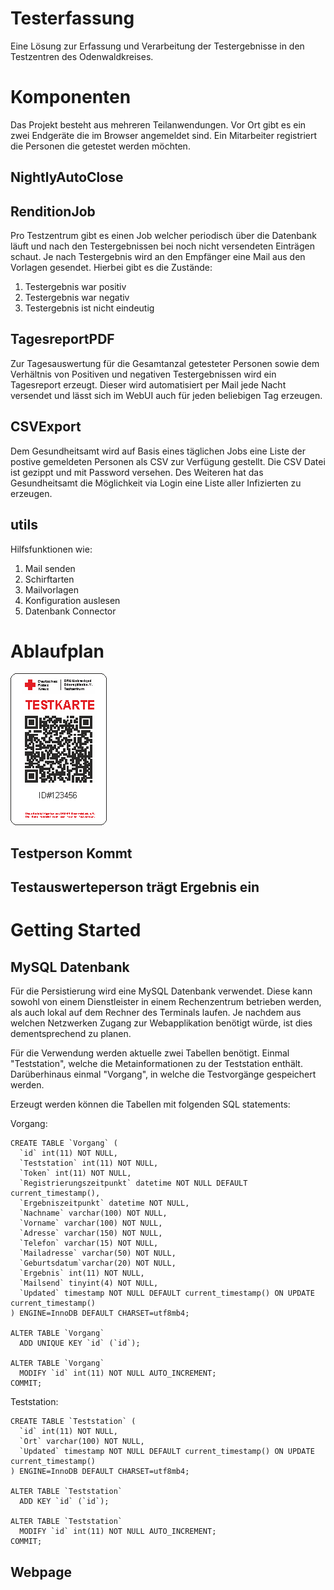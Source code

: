 # Testerfassung
Eine Lösung zur Erfassung und Verarbeitung der Testergebnisse in den Testzentren des Odenwaldkreises.

# Komponenten

Das Projekt besteht aus mehreren Teilanwendungen. Vor Ort gibt es ein zwei Endgeräte die im Browser angemeldet sind. Ein Mitarbeiter registriert die Personen die getestet werden möchten.

## NightlyAutoClose

## RenditionJob
Pro Testzentrum gibt es einen Job welcher periodisch über die Datenbank läuft und nach den Testergebnissen bei noch nicht versendeten Einträgen schaut.
Je nach Testergebnis wird an den Empfänger eine Mail aus den Vorlagen gesendet. Hierbei gibt es die Zustände:

1. Testergebnis war positiv
2. Testergebnis war negativ
3. Testergebnis ist nicht eindeutig


## TagesreportPDF
Zur Tagesauswertung für die Gesamtanzal getesteter Personen sowie dem Verhältnis von Positiven und negativen Testergebnissen wird ein Tagesreport erzeugt. Dieser wird automatisiert per Mail jede Nacht versendet und lässt sich im WebUI auch für jeden beliebigen Tag erzeugen.

## CSVExport
Dem Gesundheitsamt wird auf Basis eines täglichen Jobs eine Liste der postive gemeldeten Personen als CSV zur Verfügung gestellt. Die CSV Datei ist gezippt und mit Password versehen. Des Weiteren hat das Gesundheitsamt die Möglichkeit via Login eine Liste aller Infizierten zu erzeugen.

## utils
Hilfsfunktionen wie:

1. Mail senden
2. Schirftarten
3. Mailvorlagen
4. Konfiguration auslesen
5. Datenbank Connector

# Ablaufplan

![Testkarte](Pics/Testkarte.png)

## Testperson Kommt

## Testauswerteperson trägt Ergebnis ein


# Getting Started

## MySQL Datenbank

Für die Persistierung wird eine MySQL Datenbank verwendet. Diese kann sowohl von einem Dienstleister in einem Rechenzentrum betrieben werden, als auch lokal auf dem Rechner des Terminals laufen. Je nachdem aus welchen Netzwerken Zugang zur Webapplikation benötigt würde, ist dies dementsprechend zu planen.

Für die Verwendung werden aktuelle zwei Tabellen benötigt.
Einmal "Teststation", welche die Metainformationen zu der Teststation enthält.
Darüberhinaus einmal "Vorgang", in welche die Testvorgänge gespeichert werden.

Erzeugt werden können die Tabellen mit folgenden SQL statements:

Vorgang:
```mysql
CREATE TABLE `Vorgang` (
  `id` int(11) NOT NULL,
  `Teststation` int(11) NOT NULL,
  `Token` int(11) NOT NULL,
  `Registrierungszeitpunkt` datetime NOT NULL DEFAULT current_timestamp(),
  `Ergebniszeitpunkt` datetime NOT NULL,
  `Nachname` varchar(100) NOT NULL,
  `Vorname` varchar(100) NOT NULL,
  `Adresse` varchar(150) NOT NULL,
  `Telefon` varchar(15) NOT NULL,
  `Mailadresse` varchar(50) NOT NULL,
  `Geburtsdatum`varchar(20) NOT NULL,
  `Ergebnis` int(11) NOT NULL,
  `Mailsend` tinyint(4) NOT NULL,
  `Updated` timestamp NOT NULL DEFAULT current_timestamp() ON UPDATE current_timestamp()
) ENGINE=InnoDB DEFAULT CHARSET=utf8mb4;

ALTER TABLE `Vorgang`
  ADD UNIQUE KEY `id` (`id`);

ALTER TABLE `Vorgang`
  MODIFY `id` int(11) NOT NULL AUTO_INCREMENT;
COMMIT;
```

Teststation:
```mysql
CREATE TABLE `Teststation` (
  `id` int(11) NOT NULL,
  `Ort` varchar(100) NOT NULL,
  `Updated` timestamp NOT NULL DEFAULT current_timestamp() ON UPDATE current_timestamp()
) ENGINE=InnoDB DEFAULT CHARSET=utf8mb4;

ALTER TABLE `Teststation`
  ADD KEY `id` (`id`);

ALTER TABLE `Teststation`
  MODIFY `id` int(11) NOT NULL AUTO_INCREMENT;
COMMIT;
```

## Webpage
